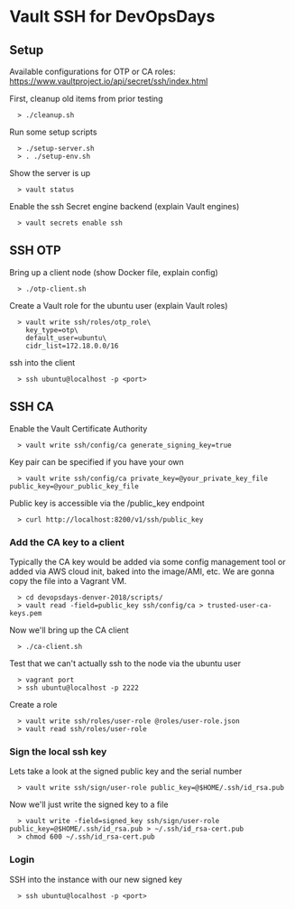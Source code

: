 # Vault SSH for DevOpsDays

## Setup

Available configurations for OTP or CA roles: https://www.vaultproject.io/api/secret/ssh/index.html

First, cleanup old items from prior testing

```
  > ./cleanup.sh
```

Run some setup scripts

```
  > ./setup-server.sh
  > . ./setup-env.sh
```

Show the server is up

```
  > vault status
```

Enable the ssh Secret engine backend (explain Vault engines)

```
  > vault secrets enable ssh
```

## SSH OTP

Bring up a client node (show Docker file, explain config)

```
  > ./otp-client.sh
```

Create a Vault role for the ubuntu user (explain Vault roles)

```
  > vault write ssh/roles/otp_role\
    key_type=otp\
    default_user=ubuntu\
    cidr_list=172.18.0.0/16
```

ssh into the client

```
  > ssh ubuntu@localhost -p <port>
```

## SSH CA

Enable the Vault Certificate Authority

```
  > vault write ssh/config/ca generate_signing_key=true
```

Key pair can be specified if you have your own

```
  > vault write ssh/config/ca private_key=@your_private_key_file public_key=@your_public_key_file
```

Public key is accessible via the /public_key endpoint

```
  > curl http://localhost:8200/v1/ssh/public_key
```

### Add the CA key to a client

Typically the CA key would be added via some config management tool or
added via AWS cloud init, baked into the image/AMI, etc. We are gonna copy the
file into a Vagrant VM.

```
  > cd devopsdays-denver-2018/scripts/
  > vault read -field=public_key ssh/config/ca > trusted-user-ca-keys.pem
```

Now we'll bring up the CA client

```
  > ./ca-client.sh
```

Test that we can't actually ssh to the node via the ubuntu user

```
  > vagrant port
  > ssh ubuntu@localhost -p 2222
```

Create a role

```
  > vault write ssh/roles/user-role @roles/user-role.json
  > vault read ssh/roles/user-role
```

### Sign the local ssh key

Lets take a look at the signed public key and the serial number

```
  > vault write ssh/sign/user-role public_key=@$HOME/.ssh/id_rsa.pub
```

Now we'll just write the signed key to a file

```
  > vault write -field=signed_key ssh/sign/user-role public_key=@$HOME/.ssh/id_rsa.pub > ~/.ssh/id_rsa-cert.pub
  > chmod 600 ~/.ssh/id_rsa-cert.pub
```

### Login

SSH into the instance with our new signed key

```
  > ssh ubuntu@localhost -p <port>
```
